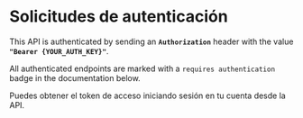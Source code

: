 # Solicitudes de autenticación

This API is authenticated by sending an **`Authorization`** header with the value **`"Bearer {YOUR_AUTH_KEY}"`**.

All authenticated endpoints are marked with a `requires authentication` badge in the documentation below.

Puedes obtener el token de acceso iniciando sesión en tu cuenta desde la API.
